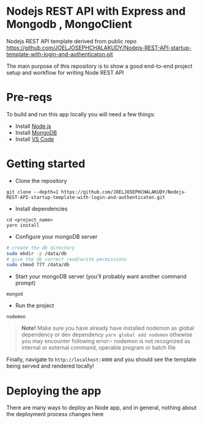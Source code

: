 # Nodejs REST API  with Express and Mongodb , MongoClient
Nodejs REST API template  derived from public repo https://github.com/JOELJOSEPHCHALAKUDY/Nodejs-REST-API-startup-template-with-login-and-authenticaton.git

The main purpose of this repository is to show a good end-to-end project setup and workflow for writing Node REST API  



# Pre-reqs
To build and run this app locally you will need a few things:
- Install [Node.js](https://nodejs.org/en/)
- Install [MongoDB](https://docs.mongodb.com/manual/installation/)
- Install [VS Code](https://code.visualstudio.com/)

# Getting started
- Clone the repository
```
git clone --depth=1 https://github.com/JOELJOSEPHCHALAKUDY/Nodejs-REST-API-startup-template-with-login-and-authenticaton.git
```
- Install dependencies
```
cd <project_name>
yarn install
```
- Configure your mongoDB server
```bash
# create the db directory
sudo mkdir -p /data/db
# give the db correct read/write permissions
sudo chmod 777 /data/db
```
- Start your mongoDB server (you'll probably want another command prompt)
```
mongod
```
- Run the project
```
nodemon
```
> **Note!** Make sure you have already have  installed nodemon as global dependency or dev dependency `yarn global add nodemon` othewise you may encounter following error:- nodemon is not recognized as internal or external command, operable program or batch file


Finally, navigate to `http://localhost:4000` and you should see the template being served and rendered locally!

# Deploying the app
There are many ways to deploy an Node app, and in general, nothing about the deployment process changes here 
